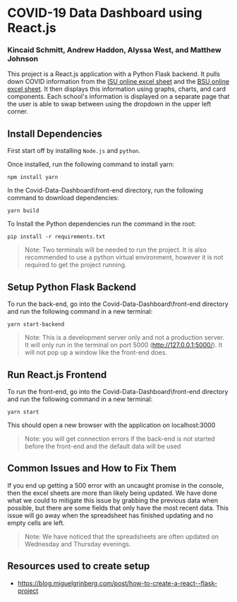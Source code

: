 # COVID-19 Data Dashboard using React.js
### Kincaid Schmitt, Andrew Haddon, Alyssa West, and Matthew Johnson

This project is a React.js application with a Python Flask backend. It pulls down COVID information from the [ISU online excel sheet](https://docs.google.com/spreadsheets/d/1aWRYSUrerFhXM0peQFLsHerHhWF1ZvFTtbfUyPN2kpA/edit#gid=945251250) and the [BSU online excel sheet](https://docs.google.com/spreadsheets/d/17BspZPppmoADS2fwmwoPjHzZPLo_q_4gi9VPyEQQX2M/edit#gid=0). It then displays this information using graphs, charts, and card components. Each school's information is displayed on a separate page that the user is able to swap between using the dropdown in the upper left corner.

## Install Dependencies

First start off by installing `Node.js` and `python`.

Once installed, run the following command to install yarn:
```
npm install yarn
```

In the Covid-Data-Dashboard\front-end directory, run the following command to download dependencies:

```
yarn build
```

To Install the Python dependencies run the command in the root:
```
pip install -r requirements.txt
```
> Note: Two terminals will be needed to run the project. It is also recommended to use a python virtual environment, however it is not required to get the project running.

## Setup Python Flask Backend

To run the back-end, go into the Covid-Data-Dashboard\front-end directory and run the following command in a new terminal:

```
yarn start-backend
```

> Note: This is a development server only and not a production server. It will only run in the terminal on port 5000 (http://127.0.0.1:5000/). It will not pop up a window like the front-end does.

## Run React.js Frontend

To run the front-end, go into the Covid-Data-Dashboard\front-end directory and run the following command in a new terminal:

```
yarn start
```

This should open a new browser with the application on localhost:3000

> Note: you will get connection errors if the back-end is not started before the front-end and the default data will be used 

## Common Issues and How to Fix Them

If you end up getting a 500 error with an uncaught promise in the console, then the excel sheets are more than likely being updated.
We have done what we could to mitigate this issue by grabbing the previous data when possible, but there are some fields that only have 
the most recent data. This issue will go away when the spreadsheet has finished updating and no empty cells are left.

> Note: We have noticed that the spreadsheets are often updated on Wednesday and Thursday evenings.

## Resources used to create setup

- https://blog.miguelgrinberg.com/post/how-to-create-a-react--flask-project